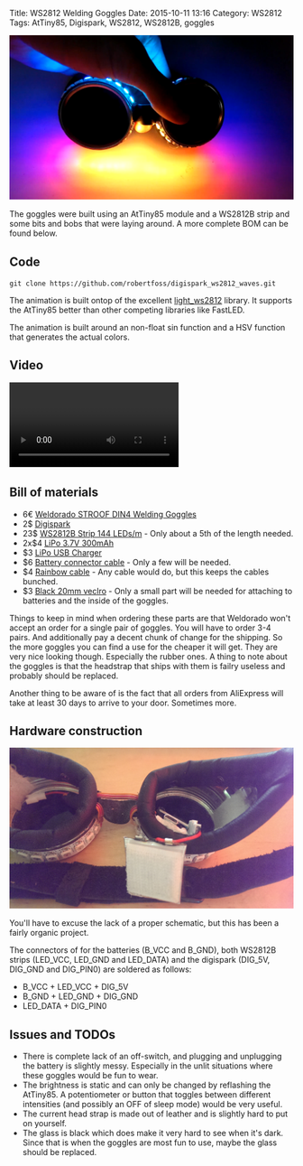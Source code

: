 Title: WS2812 Welding Goggles
Date: 2015-10-11 13:16
Category: WS2812
Tags: AtTiny85, Digispark, WS2812, WS2812B, goggles

![Alt text](images/2015-10-11_goggles.png "WS2812 Welding Goggles")

The goggles were built using an AtTiny85 module and a WS2812B strip and some bits and bobs that were laying around. A more complete BOM can be found below.

## Code

    git clone https://github.com/robertfoss/digispark_ws2812_waves.git

The animation is built ontop of the excellent [light_ws2812](https://github.com/cpldcpu/light_ws2812/tree/master/light_ws2812_Arduino) library. It supports the AtTiny85 better than other competing libraries like FastLED.

The animation is built around an non-float sin function and a HSV function that generates the actual colors.

## Video

<video controls>
  <source src="videos/2015-10-11_goggles.mp4" type="video/mp4">
Your browser does not support the video tag.
</video> 

## Bill of materials

 * 6€ [Weldorado STROOF DIN4 Welding Goggles](https://www.weldorado.de/)
 * 2$ [Digispark](http://www.aliexpress.com/item/Free-shipping-GY-Digispark-Kickstarter-Mini-Development-board-TINY85-module-for-Ard-usb/32312040804.html?ws_ab_test=201407_4,201444_5,201409_4)
 * 23$ [WS2812B Strip 144 LEDs/m](http://www.aliexpress.com/item/1M-WS2812B-WS2811-IC-Chip-built-in-Black-PCB-144-leds-m-Digital-5050-RGB-LED/1838594646.html?ws_ab_test=201407_4,201444_5,201409_4) - Only about a 5th of the length needed.
 * 2x$4 [LiPo 3.7V 300mAh](http://www.aliexpress.com/item/Eachine-3D-X4-RC-Quadcopter-Spare-Parts-3-7V-300Mah-Battery/32335487012.html?ws_ab_test=201407_4,201444_5,201409_4)
 * $3 [LiPo USB Charger](http://www.aliexpress.com/item/F14786-4-in-1-3-7V-Lipo-Battery-Charger-USB-Interface-4-Ports-For-Hubsan-X4/32394891091.html?ws_ab_test=201407_4,201444_5,201409_4)
 * $6 [Battery connector cable](http://www.aliexpress.com/item/10-pairs-of-battery-plug-connector-1S-2-Pins-Mirco-model-battery-connector/32305697134.html) - Only a few will be needed.
 * $4 [Rainbow cable](http://www.aliexpress.com/item/Free-shipping-NEW-1M-40-Flat-Color-Rainbow-Ribbon-Cable-wire-Rainbow-Cable-40P-colored-cable/32384971763.html?ws_ab_test=201407_4,201444_5,201409_4) - Any cable would do, but this keeps the cables bunched.
 * $3 [Black 20mm veclro](http://www.aliexpress.com/item/2rolls-lot-Sticky-Self-Adhesive-Velcro-Hook-and-Loop-Tape-Fastener-3m-20mm-Strip-Solid-Black/1446416834.html?ws_ab_test=201407_4,201444_5,201409_4) - Only a small part will be needed for attaching to batteries and the inside of the goggles.
 
Things to keep in mind when ordering these parts are that Weldorado won't accept an order for a single pair of goggles. You will have to order 3-4 pairs. And additionally pay a decent chunk of change for the shipping. So the more goggles you can find a use for the cheaper it will get. They are very nice looking though. Especially the rubber ones. A thing to note about the goggles is that the headstrap that ships with them is failry useless and probably should be replaced.

Another thing to be aware of is the fact that all orders from AliExpress will take at least 30 days to arrive to your door. Sometimes more. 

## Hardware construction

![Alt text](images/2015-10-11_goggles_inside.jpg "Welding Goggles - Inside")

You'll have to excuse the lack of a proper schematic, but this has been a fairly organic project.

The connectors of for the batteries (B_VCC and B_GND), both WS2812B strips (LED_VCC, LED_GND and LED_DATA) and the digispark (DIG_5V, DIG_GND and DIG_PIN0) are soldered as follows:

 * B_VCC + LED_VCC + DIG_5V
 * B_GND + LED_GND + DIG_GND
 * LED_DATA + DIG_PIN0
 
 
## Issues and TODOs

 * There is complete lack of an off-switch, and plugging and unplugging the battery is slightly messy. Especially in the unlit situations where these goggles would be fun to wear.
 * The brightness is static and can only be changed by reflashing the AtTiny85. A potentiometer or button that toggles between different intensities (and possibly an OFF of sleep mode) would be very useful.
 * The current head strap is made out of leather and is slightly hard to put on yourself.
 * The glass is black which does make it very hard to see when it's dark. Since that is when the goggles are most fun to use, maybe the glass should be replaced.

